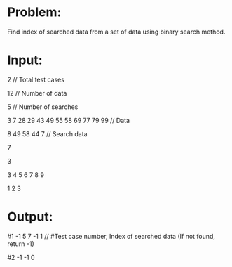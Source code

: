 # Problem:
Find index of searched data from a set of data using binary search method.



# Input:
2   // Total test cases

12    // Number of data

5   // Number of searches

3 7 28 29 43 49 55 58 69 77 79 99   // Data

8 49 58 44 7    // Search data

7

3

3 4 5 6 7 8 9

1 2 3



# Output:
#1 -1 5 7 -1 1    // #Test case number, Index of searched data (If not found, return -1)

#2 -1 -1 0
